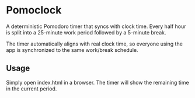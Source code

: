 # Pomoclock

A deterministic Pomodoro timer that syncs with clock time. Every half hour is split into a 25-minute work period followed by a 5-minute break.

The timer automatically aligns with real clock time, so everyone using the app is synchronized to the same work/break schedule.

## Usage

Simply open index.html in a browser. The timer will show the remaining time in the current period.
